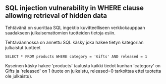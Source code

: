 ## SQL injection vulnerability in WHERE clause allowing retrieval of hidden data

Tehtävänä on suorittaa SQL ingektio kuvitteelliseen verkkokauppaan saadakseen julkaisemattomien tuotteiden tietoja esiin. 

Tehtäväannossa on annettu SQL käsky joka hakee tietyn kategorian julkaistut tuotteet

    SELECT * FROM products WHERE category = 'Gifts' AND released = 1

Kyseinen käsky hakee 'products' taulusta kaikki tiedot kunhan 'category' on Gifts ja 'released' on 1 (tuote on julkaistu, released=0 tarkoittaa ettei tuotetta ole julkaistu).


